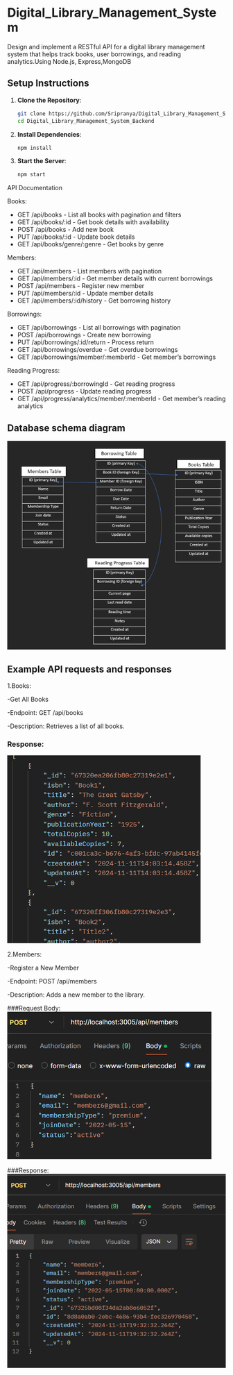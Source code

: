 ﻿# Digital_Library_Management_System
Design and implement a RESTful API for a digital library management system that helps 
track books, user borrowings, and reading analytics.Using Node.js, Express,MongoDB

## Setup Instructions
1. **Clone the Repository**:
   ```bash
   git clone https://github.com/Sripranya/Digital_Library_Management_System_Backend.git
   cd Digital_Library_Management_System_Backend
   ```
2. **Install Dependencies**:
   ```bash
   npm install
   ```
3. **Start the Server**:
   ```bash
   npm start
   ```
API Documentation 

Books:
 - GET /api/books - List all books with pagination and filters
- GET /api/books/:id - Get book details with availability
- POST /api/books - Add new book
- PUT /api/books/:id - Update book details
- GET /api/books/genre/:genre - Get books by genre
  
Members:
- GET /api/members - List members with pagination
- GET /api/members/:id - Get member details with current borrowings
- POST /api/members - Register new member
- PUT /api/members/:id - Update member details
- GET /api/members/:id/history - Get borrowing history
  
Borrowings: 
- GET /api/borrowings - List all borrowings with pagination
- POST /api/borrowings - Create new borrowing
- PUT /api/borrowings/:id/return - Process return
- GET /api/borrowings/overdue - Get overdue borrowings
- GET /api/borrowings/member/:memberId - Get member’s borrowings
  
Reading Progress:
- GET /api/progress/:borrowingId - Get reading progress
- POST /api/progress - Update reading progress
- GET /api/progress/analytics/member/:memberId - Get member’s reading analytics

## Database schema diagram 
![image alt](https://github.com/Sripranya/Digital_Library_Management_System_Backend/blob/e62d351c83e90ac088da38d4f2501e54eb76bfc2/Screenshot%202024-11-10%20233139.png)
## Example API requests and responses 
1.Books:

   -Get All Books
   
   -Endpoint: GET /api/books
   
   -Description: Retrieves a list of all books.
   
   ### Response:
      
   ![image alt](https://github.com/Sripranya/Digital_Library_Management_System_Backend/blob/b25633f8d7ab6dc445358d95abadd044fb63ae06/Book_img.png)
   
2.Members:

   -Register a New Member
   
   -Endpoint: POST /api/members
   
   -Description: Adds a new member to the library.
   
   ###Request Body:
   ![image alt](https://github.com/Sripranya/Digital_Library_Management_System_Backend/blob/f1337bc58f64c425f82f42837a83b9d9e691edfa/Member_img1.png)
      
   ###Response:
   ![image alt](https://github.com/Sripranya/Digital_Library_Management_System_Backend/blob/e039bb314c3196241bd070e13e0626cb28000913/Member_img2.png)
      

    
  
